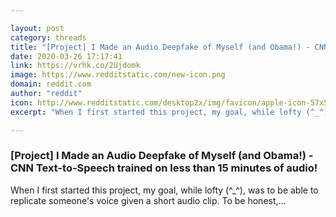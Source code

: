 ```yaml
---

layout: post
category: threads
title: "[Project] I Made an Audio Deepfake of Myself (and Obama!) - CNN Text-to-Speech trained on less than 15 minutes of audio!"
date: 2020-03-26 17:17:41
link: https://vrhk.co/2Ujdomk
image: https://www.redditstatic.com/new-icon.png
domain: reddit.com
author: "reddit"
icon: http://www.redditstatic.com/desktop2x/img/favicon/apple-icon-57x57.png
excerpt: "When I first started this project, my goal, while lofty (^_^), was to be able to replicate someone's voice given a short audio clip. To be honest,..."

---
```


### [Project] I Made an Audio Deepfake of Myself (and Obama!) - CNN Text-to-Speech trained on less than 15 minutes of audio!

When I first started this project, my goal, while lofty (^_^), was to be able to replicate someone's voice given a short audio clip. To be honest,...